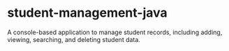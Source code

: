 # student-management-java
A console-based application to manage student records, including adding, viewing, searching, and deleting student data.
